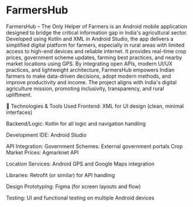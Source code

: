 # FarmersHub
FarmersHub – The Only Helper of Farmers is an Android mobile application designed to bridge the critical information gap in India's agricultural sector. Developed using Kotlin and XML in Android Studio, the app delivers a simplified digital platform for farmers, especially in rural areas with limited access to high-end devices and reliable internet. It provides real-time crop prices, government scheme updates, farming best practices, and nearby market locations using GPS. By integrating open APIs, modern UI/UX practices, and lightweight architecture, FarmersHub empowers Indian farmers to make data-driven decisions, adopt modern methods, and improve productivity and income. The project aligns with India's digital agriculture mission, promoting inclusivity, transparency, and rural upliftment.



🧠 Technologies & Tools Used
Frontend: XML for UI design (clean, minimal interfaces)

Backend/Logic: Kotlin for all logic and navigation handling

Development IDE: Android Studio

API Integration:
Government Schemes: External government portals
Crop Market Prices: Agmarknet API

Location Services: Android GPS and Google Maps integration

Libraries: Retrofit (or similar) for API handling

Design Prototyping: Figma (for screen layouts and flow)

Testing: UI and functional testing on multiple Android devices
